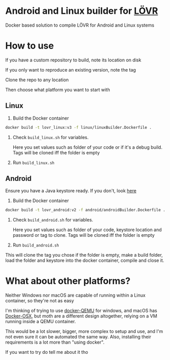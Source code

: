 # Android and Linux builder for [LÖVR](https://lovr.org/)

Docker based solution to compile LÖVR for Android and Linux systems

# How to use

If you have a custom repository to build, note its location on disk

If you only want to reproduce an existing version, note the tag 

Clone the repo to any location

Then choose what platform you want to start with

## Linux 


1. Build the Docker container
```bash
docker build -t lovr_linux:v3 -f linux/linuxBuilder.Dockerfile .
```
1. Check `build_linux.sh` for variables. 

    Here you set values such as folder of your code or if it's a debug build. 
    Tags will be cloned iff the folder is empty

2. Run `build_linux.sh`

## Android 

Ensure you have a Java keystore ready. If you don't, look [here](https://lovr.org/docs/Compiling#creating-a-keystore)

1. Build the Docker container
```bash
docker build -t lovr_android:v2 -f android/androidBuilder.Dockerfile .
```
1. Check `build_android.sh` for variables. 

    Here you set values such as folder of your code, keystore location and password or tag to clone. 
    Tags will be cloned iff the folder is empty

2. Run `build_android.sh`

This will clone the tag you chose if the folder is empty, make a build folder, load the folder and keystore into the docker container, compile and close it. 

# What about other platforms?

Neither Windows nor macOS are capable of running within a Linux container, so they're not as easy

I'm thinking of trying to use [docker-QEMU](https://github.com/gnh1201/docker-qemu/wiki/Windows-Guest) for windows, and macOS has [Docker-OSX](https://github.com/sickcodes/Docker-OSX), but moth are a different design altogether, relying on a VM running inside a QEMU container.

This would be a lot slower, bigger, more complex to setup and use, and I'm not even sure it can be automated the same way. 
Also, installing their requirements is a lot more than "using docker".

If you want to try do tell me about it tho